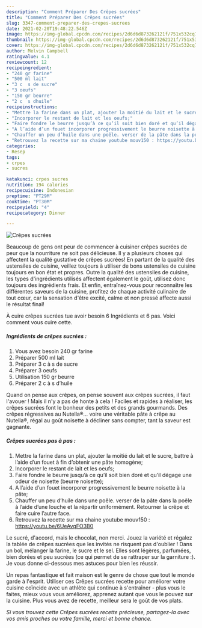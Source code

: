 ```yaml
---
description: "Comment Préparer Des Crêpes sucrées"
title: "Comment Préparer Des Crêpes sucrées"
slug: 3347-comment-preparer-des-crepes-sucrees
date: 2021-02-20T19:48:22.546Z
image: https://img-global.cpcdn.com/recipes/2d6d6d873262121f/751x532cq70/crepes-sucrees-photo-principale-de-la-recette.jpg
thumbnail: https://img-global.cpcdn.com/recipes/2d6d6d873262121f/751x532cq70/crepes-sucrees-photo-principale-de-la-recette.jpg
cover: https://img-global.cpcdn.com/recipes/2d6d6d873262121f/751x532cq70/crepes-sucrees-photo-principale-de-la-recette.jpg
author: Melvin Campbell
ratingvalue: 4.1
reviewcount: 12
recipeingredient:
- "240 gr farine"
- "500 ml lait"
- "3 c  s de sucre"
- "3 oeufs"
- "150 gr beurre"
- "2 c  s dhuile"
recipeinstructions:
- "Mettre la farine dans un plat, ajouter la moitié du lait et le sucre, battre à l’aide d’un fouet à fin d’obtenir une pâte homogène;"
- "Incorporer le restant de lait et les oeufs;"
- "Faire fondre le beurre jusqu’à ce qu’il soit bien doré et qu’il dégage une odeur de noisette (beurre noisette);"
- "A l’aide d’un fouet incorporer progressivement le beurre noisette à la pâte;"
- "Chauffer un peu d’huile dans une poêle. verser de la pâte dans la poêle à l’aide d’une louche et la répartir uniformément. Retourner la crêpe et faire cuire l’autre face."
- "Retrouvez la recette sur ma chaine youtube mouv150 : https://youtu.be/6UeAvqFO3B0"
categories:
- Resep
tags:
- crpes
- sucres

katakunci: crpes sucres 
nutrition: 194 calories
recipecuisine: Indonesian
preptime: "PT29M"
cooktime: "PT30M"
recipeyield: "4"
recipecategory: Dinner

---
```



![Crêpes sucrées](https://img-global.cpcdn.com/recipes/2d6d6d873262121f/751x532cq70/crepes-sucrees-photo-principale-de-la-recette.jpg)

Beaucoup de gens ont peur de commencer à cuisiner crêpes sucrées de peur que la nourriture ne soit pas délicieuse. Il y a plusieurs choses qui affectent la qualité gustative de crêpes sucrées! En partant de la qualité des ustensiles de cuisine, veillez toujours à utiliser de bons ustensiles de cuisine toujours en bon état et propres. Outre la qualité des ustensiles de cuisine, les types d'ingrédients utilisés affectent également le goût, utilisez donc toujours des ingrédients frais. Et enfin, entraînez-vous pour reconnaître les différentes saveurs de la cuisine, profitez de chaque activité culinaire de tout cœur, car la sensation d'être excité, calme et non pressé affecte aussi le résultat final!

<!--inarticleads1-->

À cuire crêpes sucrées tue avoir besoin 6 Ingrédients et 6 pas. Voici comment vous cuire cette.

##### Ingrédients de crêpes sucrées :

1. Vous avez besoin 240 gr farine
1. Préparer 500 ml lait
1. Préparer 3 c à s de sucre
1. Préparer 3 oeufs
1. Utilisation 150 gr beurre
1. Préparer 2 c à s d’huile


Quand on pense aux crêpes, on pense souvent aux crêpes sucrées, il faut l&#39;avouer ! Mais il n&#39;y a pas de honte à cela ! Faciles et rapides à réaliser, les crêpes sucrées font le bonheur des petits et des grands gourmands. Des crêpes régressives au Nutella®… voire une véritable pâte à crêpe au Nutella®, régal au goût noisette à décliner sans compter, tant la saveur est gagnante. 

<!--inarticleads2-->

##### Crêpes sucrées pas à pas :

1. Mettre la farine dans un plat, ajouter la moitié du lait et le sucre, battre à l’aide d’un fouet à fin d’obtenir une pâte homogène;
1. Incorporer le restant de lait et les oeufs;
1. Faire fondre le beurre jusqu’à ce qu’il soit bien doré et qu’il dégage une odeur de noisette (beurre noisette);
1. A l’aide d’un fouet incorporer progressivement le beurre noisette à la pâte;
1. Chauffer un peu d’huile dans une poêle. verser de la pâte dans la poêle à l’aide d’une louche et la répartir uniformément. Retourner la crêpe et faire cuire l’autre face.
1. Retrouvez la recette sur ma chaine youtube mouv150 : https://youtu.be/6UeAvqFO3B0


Le sucré, d&#39;accord, mais le chocolat, non merci. Jouez la variété et régalez la tablée de crêpes sucrées que les invités ne risquent pas d&#39;oublier ! Dans un bol, mélanger la farine, le sucre et le sel. Elles sont légères, parfumées, bien dorées et peu sucrées (ce qui permet de se rattraper sur la garniture :). Je vous donne ci-dessous mes astuces pour bien les réussir. 

<!--inarticleads1-->

<p>
Un repas fantastique et fait maison est le genre de chose que tout le monde garde à l'esprit. Utiliser ces Crêpes sucrées recette pour améliorer votre cuisine coïncide avec un athlète qui continue à s'entraîner - plus vous le faites, mieux vous vous améliorez, apprenez autant que vous le pouvez sur la cuisine. Plus vous avez de recette, meilleur sera le goût de vos plats.
</p>

<p>
<i>Si vous trouvez cette Crêpes sucrées recette précieuse, partagez-la avec vos amis proches ou votre famille, merci et bonne chance.</i>
</p>
